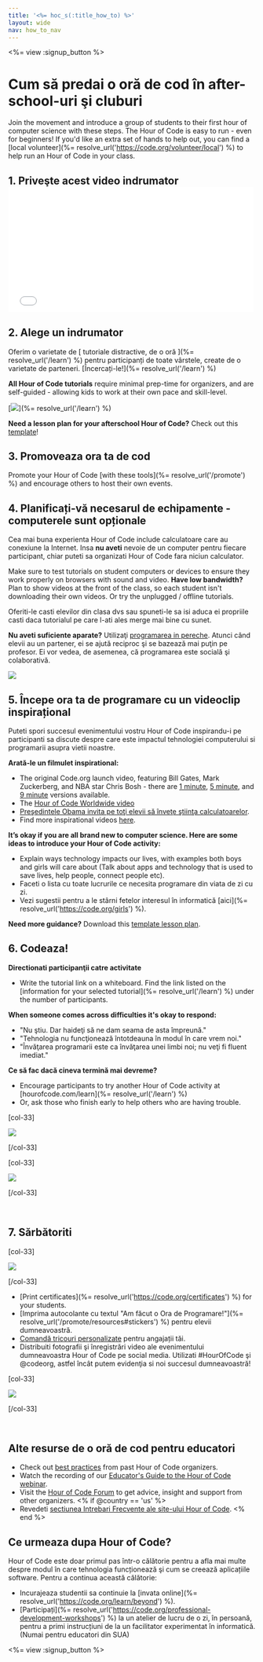 ```yaml
---
title: '<%= hoc_s(:title_how_to) %>'
layout: wide
nav: how_to_nav
---
```

<%= view :signup_button %>

# Cum să predai o oră de cod în after-school-uri şi cluburi

Join the movement and introduce a group of students to their first hour of computer science with these steps. The Hour of Code is easy to run - even for beginners! If you'd like an extra set of hands to help out, you can find a [local volunteer](%= resolve_url('https://code.org/volunteer/local') %) to help run an Hour of Code in your class.

## 1. Priveşte acest video indrumator <iframe width="500" height="255" src="//www.youtube.com/embed/SrnvvWDm73k" frameborder="0" allowfullscreen mark="crwd-mark"></iframe> 

## 2. Alege un indrumator

Oferim o varietate de [ tutoriale distractive, de o oră ](%= resolve_url('/learn') %) pentru participanți de toate vârstele, create de o varietate de parteneri. [Încercați-le!](%= resolve_url('/learn') %)

**All Hour of Code tutorials** require minimal prep-time for organizers, and are self-guided - allowing kids to work at their own pace and skill-level.

[![](/images/fit-700/tutorials.png)](%= resolve_url('/learn') %)

**Need a lesson plan for your afterschool Hour of Code?** Check out this [template](/files/AfterschoolEducatorLessonPlanOutline.docx)!

## 3. Promoveaza ora ta de cod

Promote your Hour of Code [with these tools](%= resolve_url('/promote') %) and encourage others to host their own events.

## 4. Planificați-vă necesarul de echipamente - computerele sunt opționale

Cea mai buna experienta Hour of Code include calculatoare care au conexiune la Internet. Insa **nu aveti** nevoie de un computer pentru fiecare participant, chiar puteti sa organizati Hour of Code fara niciun calculator.

Make sure to test tutorials on student computers or devices to ensure they work properly on browsers with sound and video. **Have low bandwidth?** Plan to show videos at the front of the class, so each student isn't downloading their own videos. Or try the unplugged / offline tutorials.

Oferiti-le casti elevilor din clasa dvs sau spuneti-le sa isi aduca ei propriile casti daca tutorialul pe care l-ati ales merge mai bine cu sunet.

**Nu aveti suficiente aparate?** Utilizaţi [ programarea in pereche](https://www.youtube.com/watch?v=vgkahOzFH2Q). Atunci când elevii au un partener, ei se ajută reciproc şi se bazează mai puţin pe profesor. Ei vor vedea, de asemenea, că programarea este socială şi colaborativă.

<img src="/images/fit-350/group_ipad.jpg" />

## 5. Începe ora ta de programare cu un videoclip inspirațional

Puteti spori succesul evenimentului vostru Hour of Code inspirandu-i pe participanti sa discute despre care este impactul tehnologiei computerului si programarii asupra vietii noastre.

**Arată-le un filmulet inspirational:**

- The original Code.org launch video, featuring Bill Gates, Mark Zuckerberg, and NBA star Chris Bosh - there are [1 minute](https://www.youtube.com/watch?v=qYZF6oIZtfc), [5 minute](https://www.youtube.com/watch?v=nKIu9yen5nc), and [9 minute](https://www.youtube.com/watch?v=dU1xS07N-FA) versions available.
- The [Hour of Code Worldwide video](https://www.youtube.com/watch?v=KsOIlDT145A)
- [ Preşedintele Obama invita pe toţi elevii să înveţe ştiinţa calculatoarelor](https://www.youtube.com/watch?v=6XvmhE1J9PY).
- Find more inspirational videos [here](https://www.youtube.com/playlist?list=PLzdnOPI1iJNfpD8i4Sx7U0y2MccnrNZuP).

**It’s okay if you are all brand new to computer science. Here are some ideas to introduce your Hour of Code activity:**

- Explain ways technology impacts our lives, with examples both boys and girls will care about (Talk about apps and technology that is used to save lives, help people, connect people etc).
- Faceti o lista cu toate lucrurile ce necesita programare din viata de zi cu zi.
- Vezi sugestii pentru a le stârni fetelor interesul în informatică [aici](%= resolve_url('https://code.org/girls') %).

**Need more guidance?** Download this [template lesson plan](/files/AfterschoolEducatorLessonPlanOutline.docx).

## 6. Codeaza!

**Directionati participanţii catre activitate**

- Write the tutorial link on a whiteboard. Find the link listed on the [information for your selected tutorial](%= resolve_url('/learn') %) under the number of participants.

**When someone comes across difficulties it's okay to respond:**

- "Nu ştiu. Dar haideţi să ne dam seama de asta împreună."
- "Tehnologia nu funcţionează întotdeauna în modul în care vrem noi."
- "Învăţarea programarii este ca învăţarea unei limbi noi; nu veţi fi fluent imediat."

**Ce să fac dacă cineva termină mai devreme?**

- Encourage participants to try another Hour of Code activity at [hourofcode.com/learn](%= resolve_url('/learn') %)
- Or, ask those who finish early to help others who are having trouble.

[col-33]

![](/images/fit-250/highschoolgirls.jpeg)

[/col-33]

[col-33]

![](/images/fit-300/group_ar.jpg)

[/col-33]

<p style="clear:both">&nbsp;</p>

## 7. Sărbătoriti

[col-33]

![](/images/fit-300/boy-certificate.jpg)

[/col-33]

- [Print certificates](%= resolve_url('https://code.org/certificates') %) for your students.
- [Imprima autocolante cu textul "Am făcut o Ora de Programare!"](%= resolve_url('/promote/resources#stickers') %) pentru elevii dumneavoastră.
- [Comandă tricouri personalizate](http://blog.code.org/post/132608499493/hour-of-code-shirts-and-more) pentru angajații tăi.
- Distribuiti fotografii şi înregistrări video ale evenimentului dumneavoastra Hour of Code pe social media. Utilizati #HourOfCode şi @codeorg, astfel încât putem evidenţia si noi succesul dumneavoastră!

[col-33]

![](/images/fit-260/highlight-certificates.jpg)

[/col-33]

<p style="clear:both">&nbsp;</p>

## Alte resurse de o oră de cod pentru educatori

- Check out [best practices](http://www.slideshare.net/TeachCode/hour-of-code-best-practices-for-successful-educators-51273466) from past Hour of Code organizers. 
- Watch the recording of our [Educator's Guide to the Hour of Code webinar](https://youtu.be/EJeMeSW2-Mw).
- Visit the [Hour of Code Forum](http://forum.code.org/c/plc/hour-of-code) to get advice, insight and support from other organizers. <% if @country == 'us' %>
- Revedeti [ sectiunea Intrebari Frecvente ale site-ului Hour of Code](https://support.code.org/hc/en-us/categories/200147083-Hour-of-Code). <% end %>

## Ce urmeaza dupa Hour of Code?

Hour of Code este doar primul pas într-o călătorie pentru a afla mai multe despre modul în care tehnologia funcționează şi cum se creează aplicațiile software. Pentru a continua această călătorie:

- Incurajeaza studentii sa continuie la [invata online](%= resolve_url('https://code.org/learn/beyond') %).
- [Participați](%= resolve_url('https://code.org/professional-development-workshops') %) la un atelier de lucru de o zi, în persoană, pentru a primi instrucțiuni de la un facilitator experimentat în informatică. (Numai pentru educatori din SUA)

<%= view :signup_button %>